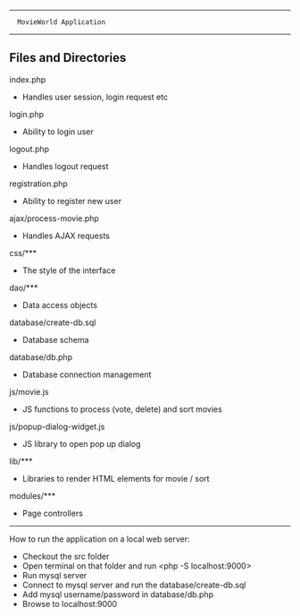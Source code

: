 ----------------------------------

      MovieWorld Application

----------------------------------


Files and Directories
---------------------

index.php
* Handles user session, login request etc

login.php
* Ability to login user

logout.php
* Handles logout request

registration.php
* Ability to register new user

ajax/process-movie.php
* Handles AJAX requests

css/***
* The style of the interface

dao/***
* Data access objects 

database/create-db.sql
* Database schema

database/db.php
* Database connection management

js/movie.js
* JS functions to process (vote, delete) and sort movies
 
js/popup-dialog-widget.js
* JS library to open pop up dialog

lib/***
* Libraries to render HTML elements for movie / sort

modules/***
* Page controllers

----------------------------------

How to run the application on a local web server:
* Checkout the src folder
* Open terminal on that folder and run <php -S localhost:9000>
* Run mysql server
* Connect to mysql server and run the database/create-db.sql
* Add mysql username/password in database/db.php
* Browse to localhost:9000

